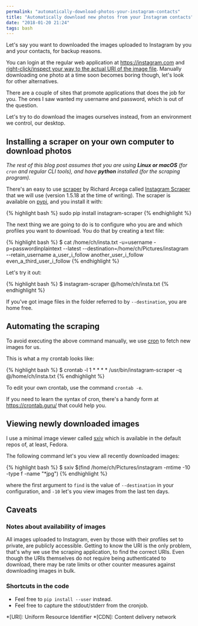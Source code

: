 ```yaml
---
permalink: "automatically-download-photos-your-instagram-contacts"
title: "Automatically download new photos from your Instagram contacts"
date: "2018-01-20 21:24"
tags: bash
---
```


Let's say you want to downloaded the images uploaded to Instagram by you and your contacts, for backup reasons.

You can login at the regular web application at <https://instagram.com> and [right-click/inspect your way to the actual URI of the image file](https://honeypotmarketing.com/save-a-photo-from-instagram/). Manually downloading one photo at a time soon becomes boring though, let's look for other alternatives.

There are a couple of sites that promote applications that does the job for you. The ones I saw wanted my username and password, which is out of the question.

Let's try to do download the images ourselves instead, from an environment we control, our desktop.

## Installing a scraper on your own computer to download photos

*The rest of this blog post assumes that you are using **Linux or macOS** (for `cron` and regular CLI tools), and have **python** installed (for the scraping program).*

There's an easy to use [scraper](https://en.wikipedia.org/wiki/Web_scraping) by Richard Arcega called [Instagram Scraper](https://github.com/rarcega/instagram-scraper/) that we will use (version 1.5.18 at the time of writing). The scraper is available on [pypi](https://pypi.python.org/pypi/instagram-scraper), and you install it with:


{% highlight bash %}
sudo pip install instagram-scraper
{% endhighlight %}

The next thing we are going to do is to configure who you are and which profiles you want to download. You do that by creating a text file:

{% highlight bash %}
$ cat /home/ch/insta.txt
-u=username
-p=passwordinplaintext
--latest
--destination=/home/ch/Pictures/instagram
--retain_username
a_user_i_follow
another_user_i_follow
even_a_third_user_i_follow
{% endhighlight %}

Let's try it out:

{% highlight bash %}
$ instagram-scraper @/home/ch/insta.txt
{% endhighlight %}

If you've got image files in the folder referred to by `--destination`, you are home free.

## Automating the scraping

To avoid executing the above command manually, we use [cron](https://en.wikipedia.org/wiki/Cron) to fetch new images for us.

This is what a my crontab looks like:

{% highlight bash %}
$ crontab -l
1 * * * * /usr/bin/instagram-scraper -q @/home/ch/insta.txt
{% endhighlight %}

To edit your own crontab, use the command `crontab -e`.

If you need to learn the syntax of cron, there's a handy form at <https://crontab.guru/> that could help you.

## Viewing newly downloaded images

I use a minimal image viewer called [sxiv](https://github.com/muennich/sxiv) which is available in the default repos of, at least, Fedora.

The following command let's you view all recently downloaded images:

{% highlight bash %}
$ sxiv $(find /home/ch/Pictures/instagram -mtime -10 -type f -name "*jpg")
{% endhighlight %}

where the first argument to `find` is the value of `--destination` in your configuration, and `-10` let's you view images from the last ten days.

## Caveats
### Notes about availability of images

All images uploaded to Instagram, even by those with their profiles set to private, are publicly accessible. Getting to know the URI is the only problem, that's why we use the scraping application, to find the correct URIs. Even though the URIs themselves do not require being authenticated to download, there may be rate limits or other counter measures against downloading images in bulk.

### Shortcuts in the code

- Feel free to `pip install --user` instead.
- Feel free to capture the stdout/stderr from the cronjob.

*[URI]: Uniform Resource Identifier
*[CDN]: Content delivery network

